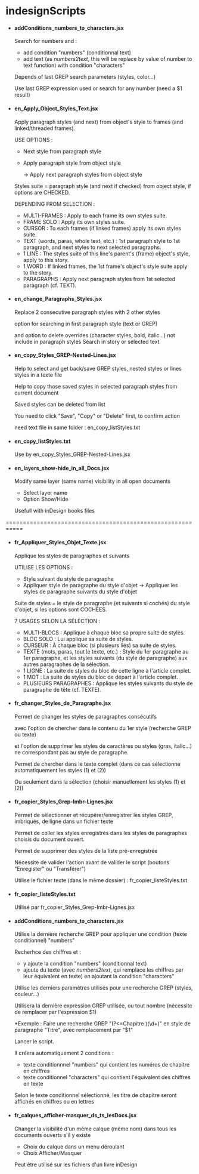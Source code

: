 # indesignScripts

- #### addConditions_numbers_to_characters.jsx

  Search for numbers and :
  - add condition "numbers" (conditionnal text)
  - add text (as _numbers2text_, this will be replace by value of number to text function) with condition "characters"

  Depends of last GREP search parameters (styles, color...)
  
  Use last GREP expression used or search for any number (need a $1 result)


- #### en_Apply_Object_Styles_Text.jsx

  Apply paragraph styles (and next) from object's style to frames (and linked/threaded frames).

  USE OPTIONS : 
  - Next style from paragraph style  
  - Apply paragraph style from object style 

    -> Apply next paragraph styles from object style   

  Styles suite = paragraph style (and next if checked) from object style, if options are CHECKED.  

  DEPENDING FROM SELECTION : 
  - MULTI-FRAMES : Apply to each frame its own styles suite.  
  - FRAME SOLO : Apply its own styles suite.  
  - CURSOR : To each frames (if linked frames) apply its own styles suite.  
  - TEXT (words, paras, whole text, etc.) : 1st paragraph style to 1st paragraph, and next styles to next selected paragraphs.  
  - 1 LINE : The styles suite of this line's parent's (frame) object's style, apply to this story.  
  - 1 WORD : If linked frames, the 1st frame's object's style suite apply to the story.  
  - PARAGRAPHS : Apply next paragraph styles from 1st selected paragraph (cf. TEXT). 


- #### en_change_Paragraphs_Styles.jsx

  Replace 2 consecutive paragraph styles with 2 other styles
  
  option for searching in first paragraph style (text or GREP)
  
  and option to delete overrides (character styles, bold, italic...) not include in paragraph styles
  Search in story or selected text


- #### en_copy_Styles_GREP-Nested-Lines.jsx

  Help to select and get back/save GREP styles, nested styles or lines styles in a texte file
  
  Help to copy those saved styles in selected paragraph styles from current document
  
  Saved styles can be deleted from list

  You need to click "Save", "Copy" or "Delete" first, to confirm action
  
  need text file in same folder : en_copy_listStyles.txt
  
- #### en_copy_listStyles.txt

  Use by en_copy_Styles_GREP-Nested-Lines.jsx


- #### en_layers_show-hide_in_all_Docs.jsx

  Modify same layer (same name) visibility
  in all open documents
  
  - Select layer name
  - Option Show/Hide
  
  Usefull with inDesign books files

===========================================================


- #### fr_Appliquer_Styles_Objet_Texte.jsx

  Applique les styles de paragraphes et suivants

  UTILISE LES OPTIONS :
  - Style suivant du style de paragraphe
  - Appliquer style de paragraphe du style d'objet
    -> Appliquer les styles de paragraphe suivants du style d'objet

  Suite de styles = le style de paragraphe (et suivants si cochés)
          du style d'objet, si les options sont COCHÉES.
  
  7 USAGES SELON LA SÉLECTION :
  - MULTI-BLOCS : Applique à chaque bloc sa propre suite de styles.
  - BLOC SOLO :  Lui applique sa suite de styles.
  - CURSEUR : À chaque bloc (si plusieurs liés) sa suite de styles.
  - TEXTE (mots, paras, tout le texte, etc.) : Style du 1er paragraphe au 1er paragraphe, et les styles suivants (du style de paragraphe) aux autres paragraohes de la sélection.
  - 1 LIGNE : La suite de styles du bloc de cette ligne à l'article complet.
  - 1 MOT : La suite de styles du bloc de départ à l'article complet.
  - PLUSIEURS PARAGRAPHES : Applique les styles suivants du style de paragraphe de tête (cf. TEXTE).


- #### fr_changer_Styles_de_Paragraphe.jsx

  Permet de changer les styles de paragraphes consécutifs
  
  avec l'option de chercher dans le contenu du 1er style (recherche GREP ou texte)
  
  et l'option de supprimer les styles de caractères ou styles (gras, italic...) ne correspondant pas au style de paragraphe.
  
  Permet de chercher dans le texte complet (dans ce cas sélectionne automatiquement les styles (1) et (2))
  
  Ou seulement dans la sélection (choisir manuellement les styles (1) et (2))


- #### fr_copier_Styles_Grep-Imbr-Lignes.jsx

  Permet de sélectionner et récupérer/enregistrer les styles GREP, imbriqués, de ligne dans un fichier texte
  
  Permet de coller les styles enregistrés dans les styles de paragraphes choisis du document ouvert.
  
  Permet de supprimer des styles de la liste pré-enregistrée
   
  Nécessite de valider l'action avant de valider le script (boutons "Enregister" ou "Transférer")
  
  Utilise le fichier texte (dans le même dossier) : fr_copier_listeStyles.txt
  
  
- #### fr_copier_listeStyles.txt

    Utilisé par fr_copier_Styles_Grep-Imbr-Lignes.jsx


- #### addConditions_numbers_to_characters.jsx

  Utilise la dernière recherche GREP pour appliquer une condition (texte conditionnel) "numbers"

  Recherhce des chiffres et :
  - y ajoute la condition "numbers" (conditionnal text)
  - ajoute du texte (avec _numbers2text_, qui remplace les chiffres par leur équivalent en texte) en ajoutant la condition "characters"

  Utilise les derniers paramètres utilisés pour une recherche GREP (styles, couleur...)

  Utilisera la dernière expression GREP utilisée, ou tout nombre (nécessite de remplacer par l'expression $1)
  
  *Exemple :
  Faire une recherche GREP "(?<=Chapitre )(\d+)" en style de paragraphe "Titre", avec remplacement par "$1"
  
  Lancer le script.
  
  Il créera automatiquement 2 conditions :
  - texte conditionnnel "numbers" qui contient les numéros de chapitre en chiffres
  - texte conditionnel "characters" qui contient l'équivalent des chiffres en texte

  Selon le texte conditionnel sélectionné, les titre de chapitre seront affichés en chiffres ou en lettres



- #### fr_calques_afficher-masquer_ds_ts_lesDocs.jsx

  Changer la visibilité d'un même calque (même nom) dans tous les documents ouverts s'il y existe
  
  - Choix du calque dans un menu déroulant
  - Choix Afficher/Masquer
  
  Peut être utilisé sur les fichiers d'un livre inDesign



  
